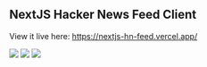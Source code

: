 ## NextJS Hacker News Feed Client

View it live here: https://nextjs-hn-feed.vercel.app/

![](https://i.imgur.com/Rk9SsKf.png)
![](https://i.imgur.com/ldTHu9e.png)
![](https://i.imgur.com/slA4v7X.png)
